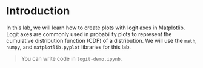 # Introduction

In this lab, we will learn how to create plots with logit axes in Matplotlib. Logit axes are commonly used in probability plots to represent the cumulative distribution function (CDF) of a distribution. We will use the `math`, `numpy`, and `matplotlib.pyplot` libraries for this lab.

> You can write code in `logit-demo.ipynb`.

